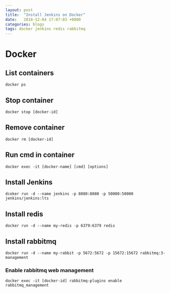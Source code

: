 ```yaml
---
layout: post
title:  "Install Jenkins on Docker"
date:   2018-12-04 17:07:03 +0800
categories: blogs
tags: docker jenkins redis rabbitmq
---
```


# Docker

## List containers

`docker ps`

## Stop container

`docker stop [docker-id]`

## Remove container

`docker rm [docker-id]`

## Run cmd in container

`docker exec -it [docker-name] [cmd] [options]`

## Install Jenkins

`dcoker run -d --name jenkins -p 8080:8080 -p 50000:50000 jenkins/jenkins:lts`

## Install redis

`docker run -d --name my-redis -p 6379:6379 redis`

## Install rabbitmq

`docker run -d --name my-rabbit -p 5672:5672 -p 15672:15672 rabbitmq:3-management`

### Enable rabbitmq web management

`docker exec -it [docker-id] rabbitmq-plugins enable rabbitmq_management`